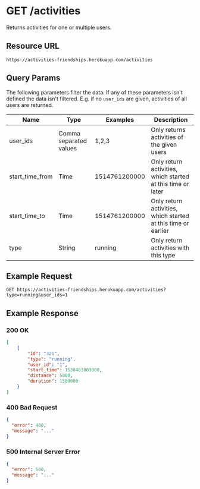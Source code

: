 # GET /activities

Returns activities for one or multiple users.

## Resource URL
`https://activities-friendships.herokuapp.com/activities`

## Query Params

The following parameters filter the data. If any of these parameters isn't defined the data isn't filtered. E.g. if no `user_ids` are given, activities of all users are returned.

| Name            | Type                   | Examples      | Description                                                   |
|-----------------|------------------------|---------------|---------------------------------------------------------------|
| user_ids        | Comma separated values | 1,2,3       | Only returns activities of the given users                    |
| start_time_from | Time                   | 1514761200000 | Only return activities, which started at this time or later   |
| start_time_to   | Time                   | 1514761200000 | Only return activities, which started at this time or earlier |
| type            | String                 | running       | Only return activities with this type                         |


## Example Request
`GET https://activities-friendships.herokuapp.com/activities?type=running&user_ids=1`

## Example Response

### 200 OK

```json
[
    {
        "id": "321",
        "type": "running",
        "user_id": "1",
        "start_time": 1538483803000,
        "distance": 5000,
        "duration": 1500000
    }
]

```

### 400 Bad Request

```json
{
  "error": 400,
  "message": "..."
}

```

### 500 Internal Server Error

```json
{
  "error": 500,
  "message": "..."
}

```